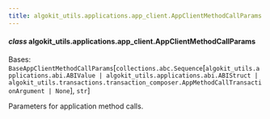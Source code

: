 ```yaml
---
title: algokit_utils.applications.app_client.AppClientMethodCallParams
---
```

#### *class* algokit_utils.applications.app_client.AppClientMethodCallParams

Bases: `BaseAppClientMethodCallParams`[`collections.abc.Sequence`[`algokit_utils.applications.abi.ABIValue | algokit_utils.applications.abi.ABIStruct | algokit_utils.transactions.transaction_composer.AppMethodCallTransactionArgument | None`], `str`]

Parameters for application method calls.